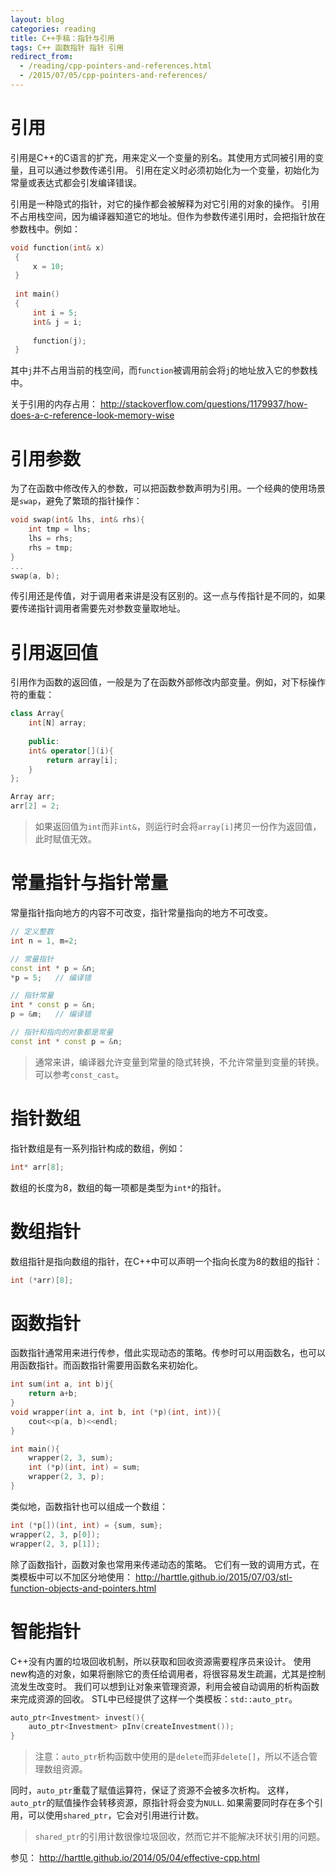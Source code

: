 ```yaml
---
layout: blog 
categories: reading
title: C++手稿：指针与引用
tags: C++ 函数指针 指针 引用
redirect_from:
  - /reading/cpp-pointers-and-references.html
  - /2015/07/05/cpp-pointers-and-references/
---
```


# 引用

引用是C++的C语言的扩充，用来定义一个变量的别名。其使用方式同被引用的变量，且可以通过参数传递引用。
引用在定义时必须初始化为一个变量，初始化为常量或表达式都会引发编译错误。

引用是一种隐式的指针，对它的操作都会被解释为对它引用的对象的操作。
引用不占用栈空间，因为编译器知道它的地址。但作为参数传递引用时，会把指针放在参数栈中。例如：

```cpp
void function(int& x)
 {
     x = 10;
 }
 
 int main()
 {
     int i = 5;
     int& j = i;
 
     function(j);
 }
 ```
 
 其中`j`并不占用当前的栈空间，而`function`被调用前会将`j`的地址放入它的参数栈中。
 
 关于引用的内存占用： http://stackoverflow.com/questions/1179937/how-does-a-c-reference-look-memory-wise
 
# 引用参数

为了在函数中修改传入的参数，可以把函数参数声明为引用。一个经典的使用场景是`swap`，避免了繁琐的指针操作：

```cpp
void swap(int& lhs, int& rhs){
    int tmp = lhs;
    lhs = rhs;
    rhs = tmp;
}
...
swap(a, b);
```

传引用还是传值，对于调用者来讲是没有区别的。这一点与传指针是不同的，如果要传递指针调用者需要先对参数变量取地址。

# 引用返回值

引用作为函数的返回值，一般是为了在函数外部修改内部变量。例如，对下标操作符的重载：

```cpp
class Array{
    int[N] array;
    
    public:
    int& operator[](i){
        return array[i];
    }
};

Array arr;
arr[2] = 2;
```

> 如果返回值为`int`而非`int&`，则运行时会将`array[i]`拷贝一份作为返回值，此时赋值无效。

# 常量指针与指针常量

常量指针指向地方的内容不可改变，指针常量指向的地方不可改变。

```cpp
// 定义整数
int n = 1, m=2;

// 常量指针
const int * p = &n;
*p = 5;   // 编译错

// 指针常量
int * const p = &n;
p = &m;   // 编译错

// 指针和指向的对象都是常量
const int * const p = &n;
```

> 通常来讲，编译器允许变量到常量的隐式转换，不允许常量到变量的转换。可以参考`const_cast`。

# 指针数组

指针数组是有一系列指针构成的数组，例如：

```cpp
int* arr[8];
```

数组的长度为8，数组的每一项都是类型为`int*`的指针。

# 数组指针

数组指针是指向数组的指针，在C++中可以声明一个指向长度为8的数组的指针：

```cpp
int (*arr)[8];
```

# 函数指针

函数指针通常用来进行传参，借此实现动态的策略。传参时可以用函数名，也可以用函数指针。而函数指针需要用函数名来初始化。

```cpp
int sum(int a, int b)j{
    return a+b;
}
void wrapper(int a, int b, int (*p)(int, int)){
    cout<<p(a, b)<<endl;
}

int main(){
    wrapper(2, 3, sum);
    int (*p)(int, int) = sum;
    wrapper(2, 3, p);
}
```

类似地，函数指针也可以组成一个数组：

```cpp
int (*p[])(int, int) = {sum, sum};
wrapper(2, 3, p[0]);
wrapper(2, 3, p[1]);
```

除了函数指针，函数对象也常用来传递动态的策略。
它们有一致的调用方式，在类模板中可以不加区分地使用： http://harttle.github.io/2015/07/03/stl-function-objects-and-pointers.html

# 智能指针

C++没有内置的垃圾回收机制，所以获取和回收资源需要程序员来设计。
使用new构造的对象，如果将删除它的责任给调用者，将很容易发生疏漏，尤其是控制流发生改变时。
我们可以想到让对象来管理资源，利用会被自动调用的析构函数来完成资源的回收。
STL中已经提供了这样一个类模板：`std::auto_ptr`。

```cpp
auto_ptr<Investment> invest(){
    auto_ptr<Investment> pInv(createInvestment());
}
```

> 注意：`auto_ptr`析构函数中使用的是`delete`而非`delete[]`，所以不适合管理数组资源。

同时，`auto_ptr`重载了赋值运算符，保证了资源不会被多次析构。
这样，`auto_ptr`的赋值操作会转移资源，原指针将会变为`NULL`. 
如果需要同时存在多个引用，可以使用`shared_ptr`，它会对引用进行计数。

> `shared_ptr`的引用计数很像垃圾回收，然而它并不能解决环状引用的问题。

参见： http://harttle.github.io/2014/05/04/effective-cpp.html